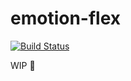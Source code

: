 # emotion-flex

>

[![Build Status](https://img.shields.io/travis/janczizikow/emotion-flex.svg?style=flat-square)](https://travis-ci.org/janczizikow/emotion-flex)

WIP 👷